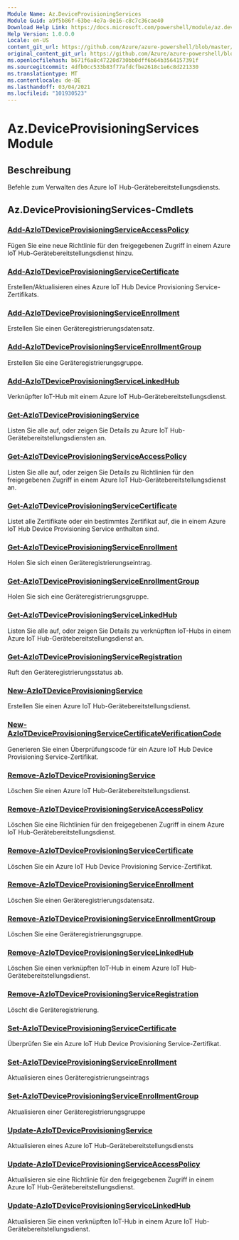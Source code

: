 ```yaml
---
Module Name: Az.DeviceProvisioningServices
Module Guid: a9f5b86f-63be-4e7a-8e16-c8c7c36cae40
Download Help Link: https://docs.microsoft.com/powershell/module/az.deviceprovisioningservices
Help Version: 1.0.0.0
Locale: en-US
content_git_url: https://github.com/Azure/azure-powershell/blob/master/src/DeviceProvisioningServices/DeviceProvisioningServices/help/Az.DeviceProvisioningServices.md
original_content_git_url: https://github.com/Azure/azure-powershell/blob/master/src/DeviceProvisioningServices/DeviceProvisioningServices/help/Az.DeviceProvisioningServices.md
ms.openlocfilehash: b671f6a8c47220d730bb0dff6b64b3564157391f
ms.sourcegitcommit: 4dfb0cc533b83f77afdcfbe2618c1e6c8d221330
ms.translationtype: MT
ms.contentlocale: de-DE
ms.lasthandoff: 03/04/2021
ms.locfileid: "101930523"
---
```

# Az.DeviceProvisioningServices Module
## Beschreibung
Befehle zum Verwalten des Azure IoT Hub-Gerätebereitstellungsdiensts.

## Az.DeviceProvisioningServices-Cmdlets
### [Add-AzIoTDeviceProvisioningServiceAccessPolicy](Add-AzIoTDeviceProvisioningServiceAccessPolicy.md)
Fügen Sie eine neue Richtlinie für den freigegebenen Zugriff in einem Azure IoT Hub-Gerätebereitstellungsdienst hinzu.

### [Add-AzIoTDeviceProvisioningServiceCertificate](Add-AzIoTDeviceProvisioningServiceCertificate.md)
Erstellen/Aktualisieren eines Azure IoT Hub Device Provisioning Service-Zertifikats.

### [Add-AzIoTDeviceProvisioningServiceEnrollment](Add-AzIoTDeviceProvisioningServiceEnrollment.md)
Erstellen Sie einen Geräteregistrierungsdatensatz.

### [Add-AzIoTDeviceProvisioningServiceEnrollmentGroup](Add-AzIoTDeviceProvisioningServiceEnrollmentGroup.md)
Erstellen Sie eine Geräteregistrierungsgruppe.

### [Add-AzIoTDeviceProvisioningServiceLinkedHub](Add-AzIoTDeviceProvisioningServiceLinkedHub.md)
Verknüpfter IoT-Hub mit einem Azure IoT Hub-Gerätebereitstellungsdienst.

### [Get-AzIoTDeviceProvisioningService](Get-AzIoTDeviceProvisioningService.md)
Listen Sie alle auf, oder zeigen Sie Details zu Azure IoT Hub-Gerätebereitstellungsdiensten an.

### [Get-AzIoTDeviceProvisioningServiceAccessPolicy](Get-AzIoTDeviceProvisioningServiceAccessPolicy.md)
Listen Sie alle auf, oder zeigen Sie Details zu Richtlinien für den freigegebenen Zugriff in einem Azure IoT Hub-Gerätebereitstellungsdienst an.

### [Get-AzIoTDeviceProvisioningServiceCertificate](Get-AzIoTDeviceProvisioningServiceCertificate.md)
Listet alle Zertifikate oder ein bestimmtes Zertifikat auf, die in einem Azure IoT Hub Device Provisioning Service enthalten sind.

### [Get-AzIoTDeviceProvisioningServiceEnrollment](Get-AzIoTDeviceProvisioningServiceEnrollment.md)
Holen Sie sich einen Geräteregistrierungseintrag.

### [Get-AzIoTDeviceProvisioningServiceEnrollmentGroup](Get-AzIoTDeviceProvisioningServiceEnrollmentGroup.md)
Holen Sie sich eine Geräteregistrierungsgruppe.

### [Get-AzIoTDeviceProvisioningServiceLinkedHub](Get-AzIoTDeviceProvisioningServiceLinkedHub.md)
Listen Sie alle auf, oder zeigen Sie Details zu verknüpften IoT-Hubs in einem Azure IoT Hub-Gerätebereitstellungsdienst an.

### [Get-AzIoTDeviceProvisioningServiceRegistration](Get-AzIoTDeviceProvisioningServiceRegistration.md)
Ruft den Geräteregistrierungsstatus ab.

### [New-AzIoTDeviceProvisioningService](New-AzIoTDeviceProvisioningService.md)
Erstellen Sie einen Azure IoT Hub-Gerätebereitstellungsdienst.

### [New-AzIoTDeviceProvisioningServiceCertificateVerificationCode](New-AzIoTDeviceProvisioningServiceCertificateVerificationCode.md)
Generieren Sie einen Überprüfungscode für ein Azure IoT Hub Device Provisioning Service-Zertifikat.

### [Remove-AzIoTDeviceProvisioningService](Remove-AzIoTDeviceProvisioningService.md)
Löschen Sie einen Azure IoT Hub-Gerätebereitstellungsdienst.

### [Remove-AzIoTDeviceProvisioningServiceAccessPolicy](Remove-AzIoTDeviceProvisioningServiceAccessPolicy.md)
Löschen Sie eine Richtlinien für den freigegebenen Zugriff in einem Azure IoT Hub-Gerätebereitstellungsdienst.

### [Remove-AzIoTDeviceProvisioningServiceCertificate](Remove-AzIoTDeviceProvisioningServiceCertificate.md)
Löschen Sie ein Azure IoT Hub Device Provisioning Service-Zertifikat.

### [Remove-AzIoTDeviceProvisioningServiceEnrollment](Remove-AzIoTDeviceProvisioningServiceEnrollment.md)
Löschen Sie einen Geräteregistrierungsdatensatz.

### [Remove-AzIoTDeviceProvisioningServiceEnrollmentGroup](Remove-AzIoTDeviceProvisioningServiceEnrollmentGroup.md)
Löschen Sie eine Geräteregistrierungsgruppe.

### [Remove-AzIoTDeviceProvisioningServiceLinkedHub](Remove-AzIoTDeviceProvisioningServiceLinkedHub.md)
Löschen Sie einen verknüpften IoT-Hub in einem Azure IoT Hub-Gerätebereitstellungsdienst.

### [Remove-AzIoTDeviceProvisioningServiceRegistration](Remove-AzIoTDeviceProvisioningServiceRegistration.md)
Löscht die Geräteregistrierung.

### [Set-AzIoTDeviceProvisioningServiceCertificate](Set-AzIoTDeviceProvisioningServiceCertificate.md)
Überprüfen Sie ein Azure IoT Hub Device Provisioning Service-Zertifikat.

### [Set-AzIoTDeviceProvisioningServiceEnrollment](Set-AzIoTDeviceProvisioningServiceEnrollment.md)
Aktualisieren eines Geräteregistrierungseintrags

### [Set-AzIoTDeviceProvisioningServiceEnrollmentGroup](Set-AzIoTDeviceProvisioningServiceEnrollmentGroup.md)
Aktualisieren einer Geräteregistrierungsgruppe

### [Update-AzIoTDeviceProvisioningService](Update-AzIoTDeviceProvisioningService.md)
Aktualisieren eines Azure IoT Hub-Gerätebereitstellungsdiensts

### [Update-AzIoTDeviceProvisioningServiceAccessPolicy](Update-AzIoTDeviceProvisioningServiceAccessPolicy.md)
Aktualisieren sie eine Richtlinie für den freigegebenen Zugriff in einem Azure IoT Hub-Gerätebereitstellungsdienst.

### [Update-AzIoTDeviceProvisioningServiceLinkedHub](Update-AzIoTDeviceProvisioningServiceLinkedHub.md)
Aktualisieren Sie einen verknüpften IoT-Hub in einem Azure IoT Hub-Gerätebereitstellungsdienst.


